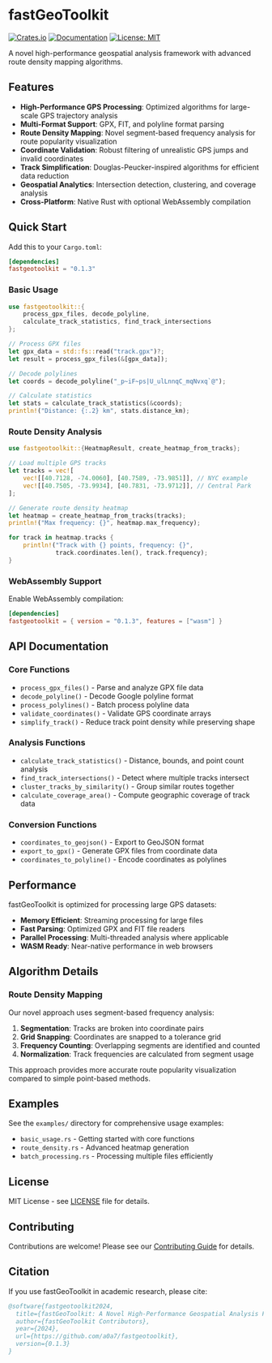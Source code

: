 # fastGeoToolkit

[![Crates.io](https://img.shields.io/crates/v/fastgeotoolkit.svg)](https://crates.io/crates/fastgeotoolkit)
[![Documentation](https://docs.rs/fastgeotoolkit/badge.svg)](https://docs.rs/fastgeotoolkit)
[![License: MIT](https://img.shields.io/badge/License-MIT-yellow.svg)](https://opensource.org/licenses/MIT)

A novel high-performance geospatial analysis framework with advanced route density mapping algorithms.

## Features

- **High-Performance GPS Processing**: Optimized algorithms for large-scale GPS trajectory analysis
- **Multi-Format Support**: GPX, FIT, and polyline format parsing
- **Route Density Mapping**: Novel segment-based frequency analysis for route popularity visualization
- **Coordinate Validation**: Robust filtering of unrealistic GPS jumps and invalid coordinates
- **Track Simplification**: Douglas-Peucker-inspired algorithms for efficient data reduction
- **Geospatial Analytics**: Intersection detection, clustering, and coverage analysis
- **Cross-Platform**: Native Rust with optional WebAssembly compilation

## Quick Start

Add this to your `Cargo.toml`:

```toml
[dependencies]
fastgeotoolkit = "0.1.3"
```

### Basic Usage

```rust
use fastgeotoolkit::{
    process_gpx_files, decode_polyline, 
    calculate_track_statistics, find_track_intersections
};

// Process GPX files
let gpx_data = std::fs::read("track.gpx")?;
let result = process_gpx_files(&[gpx_data]);

// Decode polylines
let coords = decode_polyline("_p~iF~ps|U_ulLnnqC_mqNvxq`@");

// Calculate statistics
let stats = calculate_track_statistics(&coords);
println!("Distance: {:.2} km", stats.distance_km);
```

### Route Density Analysis

```rust
use fastgeotoolkit::{HeatmapResult, create_heatmap_from_tracks};

// Load multiple GPS tracks
let tracks = vec![
    vec![[40.7128, -74.0060], [40.7589, -73.9851]], // NYC example
    vec![[40.7505, -73.9934], [40.7831, -73.9712]], // Central Park
];

// Generate route density heatmap
let heatmap = create_heatmap_from_tracks(tracks);
println!("Max frequency: {}", heatmap.max_frequency);

for track in heatmap.tracks {
    println!("Track with {} points, frequency: {}", 
             track.coordinates.len(), track.frequency);
}
```

### WebAssembly Support

Enable WebAssembly compilation:

```toml
[dependencies]
fastgeotoolkit = { version = "0.1.3", features = ["wasm"] }
```

## API Documentation

### Core Functions

- `process_gpx_files()` - Parse and analyze GPX file data
- `decode_polyline()` - Decode Google polyline format
- `process_polylines()` - Batch process polyline data
- `validate_coordinates()` - Validate GPS coordinate arrays
- `simplify_track()` - Reduce track point density while preserving shape

### Analysis Functions

- `calculate_track_statistics()` - Distance, bounds, and point count analysis
- `find_track_intersections()` - Detect where multiple tracks intersect
- `cluster_tracks_by_similarity()` - Group similar routes together
- `calculate_coverage_area()` - Compute geographic coverage of track data

### Conversion Functions

- `coordinates_to_geojson()` - Export to GeoJSON format
- `export_to_gpx()` - Generate GPX files from coordinate data
- `coordinates_to_polyline()` - Encode coordinates as polylines

## Performance

fastGeoToolkit is optimized for processing large GPS datasets:

- **Memory Efficient**: Streaming processing for large files
- **Fast Parsing**: Optimized GPX and FIT file readers
- **Parallel Processing**: Multi-threaded analysis where applicable
- **WASM Ready**: Near-native performance in web browsers

## Algorithm Details

### Route Density Mapping

Our novel approach uses segment-based frequency analysis:

1. **Segmentation**: Tracks are broken into coordinate pairs
2. **Grid Snapping**: Coordinates are snapped to a tolerance grid
3. **Frequency Counting**: Overlapping segments are identified and counted
4. **Normalization**: Track frequencies are calculated from segment usage

This approach provides more accurate route popularity visualization compared to simple point-based methods.

## Examples

See the `examples/` directory for comprehensive usage examples:

- `basic_usage.rs` - Getting started with core functions
- `route_density.rs` - Advanced heatmap generation
- `batch_processing.rs` - Processing multiple files efficiently

## License

MIT License - see [LICENSE](LICENSE) file for details.

## Contributing

Contributions are welcome! Please see our [Contributing Guide](CONTRIBUTING.md) for details.

## Citation

If you use fastGeoToolkit in academic research, please cite:

```bibtex
@software{fastgeotoolkit2024,
  title={fastGeoToolkit: A Novel High-Performance Geospatial Analysis Framework with Advanced Route Density Mapping},
  author={fastGeoToolkit Contributors},
  year={2024},
  url={https://github.com/a0a7/fastgeotoolkit},
  version={0.1.3}
}
```
